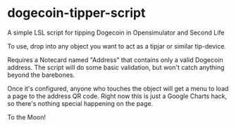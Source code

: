 dogecoin-tipper-script
======================

A simple LSL script for tipping Dogecoin in Opensimulator and Second Life

To use, drop into any object you want to act as a tipjar or similar tip-device.  

Requires a Notecard named "Address" that contains only a valid Dogecoin address.  The script will do some basic validation, but won't catch anything beyond the barebones.  

Once it's configured, anyone who touches the object will get a menu to load a page to the address QR code.  Right now this is just a Google Charts hack, so there's nothing special happening on the page.


To the Moon!
